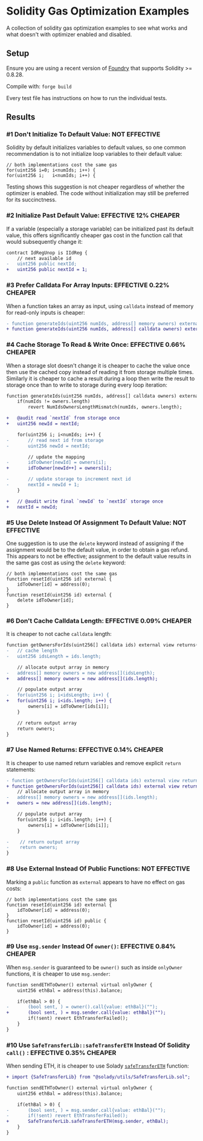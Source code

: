 # Solidity Gas Optimization Examples #

A collection of solidity gas optimization examples to see what works and what doesn't with optimizer enabled and disabled.

## Setup ##

Ensure you are using a recent version of [Foundry](https://github.com/foundry-rs/foundry) that supports Solidity >= 0.8.28.

Compile with: `forge build`

Every test file has instructions on how to run the individual tests.

## Results ##

### #1 Don't Initialize To Default Value: NOT EFFECTIVE ###

Solidity by default initializes variables to default values, so one common recommendation is to not initialize loop variables to their default value:
```solidity
// both implementations cost the same gas
for(uint256 i=0; i<numIds; i++) {
for(uint256 i;   i<numIds; i++) {
```

Testing shows this suggestion is not cheaper regardless of whether the optimizer is enabled. The code without initialization may still be preferred for its succinctness.

### #2 Initialize Past Default Value: EFFECTIVE 12% CHEAPER ###

If a variable (especially a storage variable) can be initialized past its default value, this offers significantly cheaper gas cost in the function call that would subsequently change it:
```diff
contract IdRegUnop is IIdReg {
    // next available id
-   uint256 public nextId;
+   uint256 public nextId = 1;
```

### #3 Prefer Calldata For Array Inputs: EFFECTIVE 0.22% CHEAPER ###

When a function takes an array as input, using `calldata` instead of memory for read-only inputs is cheaper:
```diff
- function generateIds(uint256 numIds, address[] memory owners) external
+ function generateIds(uint256 numIds, address[] calldata owners) external {
```

### #4 Cache Storage To Read & Write Once: EFFECTIVE 0.66% CHEAPER ###

When a storage slot doesn't change it is cheaper to cache the value once then use the cached copy instead of reading it from storage multiple times. Similarly it is cheaper to cache a result during a loop then write the result to storage once than to write to storage during every loop iteration:
```diff
function generateIds(uint256 numIds, address[] calldata owners) external {
    if(numIds != owners.length)
        revert NumIdsOwnersLengthMismatch(numIds, owners.length);

+   @audit read `nextId` from storage once
+   uint256 newId = nextId;

    for(uint256 i; i<numIds; i++) {
-       // read next id from storage
-       uint256 newId = nextId;

        // update the mapping
-       idToOwner[newId] = owners[i];
+       idToOwner[newId++] = owners[i];

-       // update storage to increment next id
-       nextId = newId + 1;
    }

+   // @audit write final `newId` to `nextId` storage once
+   nextId = newId;
```

### #5 Use Delete Instead Of Assignment To Default Value: NOT EFFECTIVE ###

One suggestion is to use the `delete` keyword instead of assigning if the assignment would be to the default value, in order to obtain a gas refund. This appears to not be effective; assignment to the default value results in the same gas cost as using the `delete` keyword:
```solidity
// both implementations cost the same gas
function resetId(uint256 id) external {
    idToOwner[id] = address(0);
}
function resetId(uint256 id) external {
    delete idToOwner[id];
}
```

### #6 Don't Cache Calldata Length: EFFECTIVE 0.09% CHEAPER ###

It is cheaper to not cache `calldata` length:
```diff
function getOwnersForIds(uint256[] calldata ids) external view returns(address[] memory) {
-   // cache length
-   uint256 idsLength = ids.length;

    // allocate output array in memory
-   address[] memory owners = new address[](idsLength);
+   address[] memory owners = new address[](ids.length);

    // populate output array
-   for(uint256 i; i<idsLength; i++) {
+   for(uint256 i; i<ids.length; i++) {
        owners[i] = idToOwner[ids[i]];
    }

    // return output array
    return owners;
}
```

### #7 Use Named Returns: EFFECTIVE 0.14% CHEAPER ###
It is cheaper to use named return variables and remove explicit `return` statements:
```diff
- function getOwnersForIds(uint256[] calldata ids) external view returns(address[] memory) {
+ function getOwnersForIds(uint256[] calldata ids) external view returns(address[] memory owners)
    // allocate output array in memory
-   address[] memory owners = new address[](ids.length);
+   owners = new address[](ids.length);

    // populate output array
    for(uint256 i; i<ids.length; i++) {
        owners[i] = idToOwner[ids[i]];
    }

-    // return output array
-    return owners;
}
```

### #8 Use External Instead Of Public Functions: NOT EFFECTIVE ###
Marking a `public` function as `external` appears to have no effect on gas costs:
```solidity
// both implementations cost the same gas
function resetId(uint256 id) external {
    idToOwner[id] = address(0);
}
function resetId(uint256 id) public {
    idToOwner[id] = address(0);
}
```

### #9 Use `msg.sender` Instead Of `owner()`: EFFECTIVE 0.84% CHEAPER ###
When `msg.sender` is guaranteed to be `owner()` such as inside `onlyOwner` functions, it is cheaper to use `msg.sender`:
```diff
function sendETHToOwner() external virtual onlyOwner {
    uint256 ethBal = address(this).balance;

    if(ethBal > 0) {
-       (bool sent, ) = owner().call{value: ethBal}("");
+       (bool sent, ) = msg.sender.call{value: ethBal}("");
        if(!sent) revert EthTransferFailed();
    }
}
```

### #10 Use `SafeTransferLib::safeTransferETH` Instead Of Solidity `call()` : EFFECTIVE 0.35% CHEAPER ###
When sending ETH, it is cheaper to use Solady [`safeTransferETH`](https://github.com/Vectorized/solady/blob/main/src/utils/SafeTransferLib.sol#L90-L98) function:
```diff
+ import {SafeTransferLib} from "@solady/utils/SafeTransferLib.sol";

function sendETHToOwner() external virtual onlyOwner {
    uint256 ethBal = address(this).balance;

    if(ethBal > 0) {
-       (bool sent, ) = msg.sender.call{value: ethBal}("");
-       if(!sent) revert EthTransferFailed();
+       SafeTransferLib.safeTransferETH(msg.sender, ethBal);
    }
}
```


